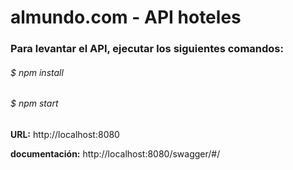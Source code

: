 # almundo.com - API hoteles

### Para levantar el API, ejecutar los siguientes comandos:

###### $ npm install
###### $ npm start


**URL:** http://localhost:8080

**documentación:** http://localhost:8080/swagger/#/

